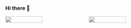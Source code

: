 ### Hi there 👋

<div style="display: flex; justify-content: space-between;">
    <img style="width: 48%;" src="https://github-readme-stats.vercel.app/api?username=csznet&show_icons=true&theme=transparent"/>
    <img style="width: 48%;" src="https://github-readme-stats-tau-one-46.vercel.app/api/top-langs/?username=csznet&layout=compact&bg_color=fff0&langs_count=12&exclude_repo=github-readme-stats,hugo-blog,frp,csznet.github.io,astro-home"/>
</div>

